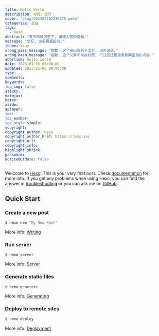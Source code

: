 ```yaml
---
title: Hello World
description: 你好，世界！
cover: "/img/202305182239875.webp"
categories: 空值
tags:
  - Hexo
abstract: "有东西被加密了, 请输入密码查看."
message: "您好, 这里需要密码."
theme: xray
wrong_pass_message: "抱歉, 这个密码看着不太对, 请再试试."
wrong_hash_message: "抱歉, 这个文章不能被校验, 不过您还是能看看解密后的内容."
abbrlink: hello-world
date: 2023-01-06 08:00:00
updated: 2023-01-06 08:00:00
type:
comments:
keywords:
top_img: false
sticky:
mathjax:
katex:
aside:
aplayer:
toc:
toc_number:
toc_style_simple:
copyright:
copyright_author: Hexo
copyright_author_href: https://hexo.io/
copyright_url:
copyright_info:
highlight_shrink:
password:
noticeOutdate: false
---
```


Welcome to [Hexo](https://hexo.io/)! This is your very first post. Check [documentation](https://hexo.io/docs/) for more info. If you get any problems when using Hexo, you can find the answer in [troubleshooting](https://hexo.io/docs/troubleshooting.html) or you can ask me on [GitHub](https://github.com/hexojs/hexo/issues).

## Quick Start

### Create a new post

```bash
$ hexo new "My New Post"
```

More info: [Writing](https://hexo.io/docs/writing.html)

### Run server

```bash
$ hexo server
```

More info: [Server](https://hexo.io/docs/server.html)

### Generate static files

```bash
$ hexo generate
```

More info: [Generating](https://hexo.io/docs/generating.html)

### Deploy to remote sites

```bash
$ hexo deploy
```

More info: [Deployment](https://hexo.io/docs/one-command-deployment.html)
